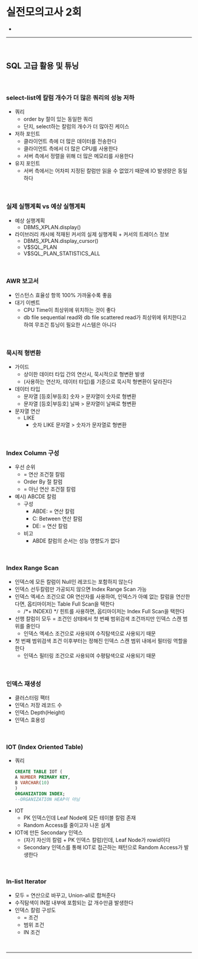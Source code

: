 # 실전모의고사 2회
> 
* 

<hr>
<br>

## SQL 고급 활용 및 튜닝
#### 

<br>

### select-list에 칼럼 개수가 더 많은 쿼리의 성능 저하
* 쿼리
  * order by 절이 있는 동일한 쿼리
  * 단지, select하는 칼럼의 개수가 더 많아진 케이스
* 저하 포인트
  * 클라이언트 측에 더 많은 데이터를 전송한다
  * 클라이언트 측에서 더 많은 CPU를 사용한다
  * 서버 측에서 정렬을 위해 더 많은 메모리를 사용한다
* 유지 포인트
  * 서버 측에서는 어차피 지정된 칼럼만 읽을 수 없었기 때문에 IO 발생량은 동일하다

<br>

### 실제 실행계획 vs 예상 실행계획
* 예상 실행계획
  * DBMS_XPLAN.display()
* 라이브러리 캐시에 적재된 커서의 실제 실행계획 + 커서의 트레이스 정보
  * DBMS_XPLAN.display_cursor()
  * V$SQL_PLAN
  * V$SQL_PLAN_STATISTICS_ALL

<br>

### AWR 보고서
* 인스턴스 효율성 항목 100% 가까울수록 좋음
* 대기 이벤트
  * CPU Time이 최상위에 위치하는 것이 좋다
  * db file sequential read와 db file scattered read가 최상위에 위치한다고 하여 무조건 튜닝이 필요한 시스템은 아니다

<br>
  
### 묵시적 형변환
* 가이드 
  * 상이한 데이터 타입 간의 연산시, 묵시적으로 형변환 발생
  * (사용하는 연산자, 데이터 타입)를 기준으로 묵시적 형변환이 달라진다 
* 데이터 타입
  * 문자열 [등호|부등호] 숫자 > 문자열이 숫자로 형변환
  * 문자열 [등호|부등호] 날짜 > 문자열이 날짜로 형변환
* 문자열 연산
  * LIKE
    * 숫자 LIKE 문자열 > 숫자가 문자열로 형변환

<br>

### Index Column 구성
* 우선 순위
  * = 연산 조건절 칼럼
  * Order By 절 칼럼
  * = 아닌 연산 조건절 칼럼
* 예시) ABCDE 칼럼
  * 구성
    * ABDE: = 연산 칼럼
    * C: Between 연산 칼럼
    * DE: = 연산 칼럼
  * 비고
    * ABDE 칼럼의 순서는 성능 영향도가 없다

<br>

### Index Range Scan
* 인덱스에 모든 칼럼이 Null인 레코드는 포함하지 않는다
* 인덱스 선두칼럼만 가공되지 않으면 Index Range Scan 가능
* 인덱스 엑세스 조건으로 OR 연산자를 사용하여, 인덱스가 아예 없는 칼럼을 연산한다면, 옵티마이저는 Table Full Scan을 택한다
  * /*+ INDEX() */ 힌트를 사용하면, 옵티마이저는 Index Full Scan을 택한다
* 선행 칼럼이 모두 = 조건인 상태에서 첫 번째 범위검색 조건까지만 인덱스 스캔 범위를 줄인다
  * 인덱스 엑세스 조건으로 사용되여 수직탐색으로 사용되기 때문
* 첫 번째 범위검색 조건 이후부터는 정해진 인덱스 스캔 범위 내에서 필터링 역할을 한다
  * 인덱스 필터링 조건으로 사용되여 수평탐색으로 사용되기 때문

<br>

### 인덱스 재생성
* 클러스터링 팩터
* 인덱스 저장 레코드 수
* 인덱스 Depth(Height)
* 인덱스 효용성

<br>

### IOT (Index Oriented Table)
* 쿼리
  ```sql
  CREATE TABLE IOT ( 
  A NUMBER PRIMARY KEY, 
  B VARCHAR(10)
  )
  ORGANIZATION INDEX;
  --ORGANIZATION HEAP이 아님
  ```
* IOT
  * PK 인덱스인데 Leaf Node에 모든 테이블 칼럼 존재
  * Random Access를 줄이고자 나온 설계
* IOT에 만든 Secondary 인덱스
  * (자기 자신의 칼럼 + PK 인덱스 칼럼)인데, Leaf Node가 rowid이다
  * Secondary 인덱스를 통해 IOT로 접근하는 패턴으로 Random Access가 발생한다

<br>

### In-list Iterator
* 모두 = 연산으로 바꾸고, Union-all로 합쳐준다
* 수직탐색이 IN절 내부에 포함되는 값 개수만큼 발생한다
* 인덱스 칼럼 구성도
  * = 조건
  * 범위 조건
  * IN 조건

<br>
<hr>
<br>
